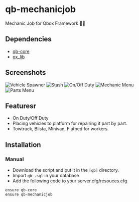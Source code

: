 # qb-mechanicjob
Mechanic Job for Qbox Framework :mechanic:

## Dependencies
- [qb-core](https://github.com/Qbox-project/qb-core)
- [ox_lib](https://github.com/overextended/ox_lib)

## Screenshots
![Vehicle Spawner](https://i.imgur.com/c4fHOtd.png)
![Stash](https://i.imgur.com/i0CfH2m.png)
![On/Off Duty](https://i.imgur.com/KxeIuRQ.png)
![Mechanic Menu](https://i.imgur.com/6vrvD10.png)
![Parts Menu](https://i.imgur.com/PxLXL8T.png)

## Featuresr
- On Duty/Off Duty
- Placing vehicles to platform for repairing it part by part.
- Towtruck, Blista, Minivan, Flatbed for workers.

## Installation
### Manual
- Download the script and put it in the `[qb]` directory.
- Import `qb-.sql` in your database
- Add the following code to your server.cfg/resouces.cfg
```
ensure qb-core
ensure qb-mechanicjob
```